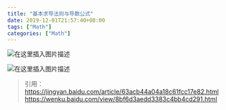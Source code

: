 ```yaml
---
title: "基本求导法则与导数公式"
date: 2019-12-01T21:57:40+08:00
tags: ["Math"]
categories: ["Math"]
---
```


<!--more-->


  
  

![在这里插入图片描述](https://img-blog.csdnimg.cn/2019093021193722.png?x-oss-process=image/watermark,type_ZmFuZ3poZW5naGVpdGk,shadow_10,text_aHR0cHM6Ly9ibG9nLmNzZG4ubmV0L2NvZGluZ3JpdmVy,size_16,color_FFFFFF,t_70)  



  
  

![在这里插入图片描述](https://img-blog.csdnimg.cn/20190930212001333.png?x-oss-process=image/watermark,type_ZmFuZ3poZW5naGVpdGk,shadow_10,text_aHR0cHM6Ly9ibG9nLmNzZG4ubmV0L2NvZGluZ3JpdmVy,size_16,color_FFFFFF,t_70)  


>引用：
>https://jingyan.baidu.com/article/63acb44a04a18c61fcc17e82.html
>https://wenku.baidu.com/view/8bf6d3aedd3383c4bb4cd291.html
